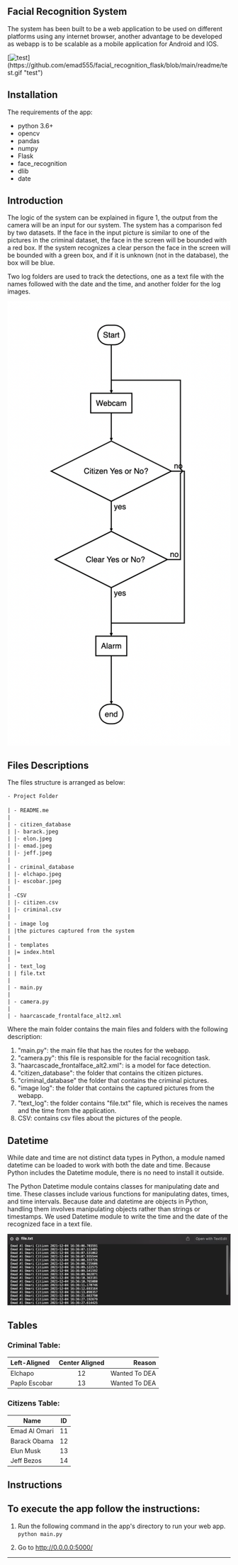 
## Facial Recognition System
The system has been built to be a web application to be used on different platforms using any internet browser, another advantage to be developed as webapp is to be scalable as a mobile application for Android and IOS.


[![test](https://github.com/emad555/facial_recognition_flask/blob/main/readme/test.gif "https://github.com/emad555/facial_recognition_flask/blob/main/readme/test.gif")](https://github.com/emad555/facial_recognition_flask/blob/main/readme/test.gif "test")



## Installation

The requirements of the app:
- python 3.6+
- opencv
- pandas
- numpy
- Flask
- face_recognition
- dlib
- date
## Introduction

The logic of the system can be explained in figure 1, the output from the camera will be an input for our system. The system has a comparison fed by two datasets.
If the face in the input picture is similar to one of the pictures in the criminal dataset, the face in the screen will be bounded with a red box. If the system recognizes a clear person the face in the screen will be bounded with a green box, and if it is unknown (not in the database), the box will be blue.

Two log folders are used to track the detections, one as a text file with the names followed with the date and the time, and another folder for the log images.


![alt text](readme/flow.png)


## Files Descriptions

The files structure is arranged as below:


    - Project Folder
    
    | - README.me
    |
    | - citizen_database
    | |- barack.jpeg
    | |- elon.jpeg
    | |- emad.jpeg
    | |- jeff.jpeg
    |
    | - criminal_database
    | |- elchapo.jpeg
    | |- escobar.jpeg
    |
    | -CSV
    | |- citizen.csv
    | |- criminal.csv
    |
    | - image log
    | |the pictures captured from the system
    |
    | - templates
    | |= index.html
    |
    | - text_log
    | | file.txt
    |
    | - main.py
    |
    | - camera.py
    |
    | - haarcascade_frontalface_alt2.xml

Where the main folder contains the main files and folders with the following description: 
1. "main.py": the main file that has the routes for the webapp.
2. "camera.py": this file is responsible for the facial recognition task.
3. "haarcascade_frontalface_alt2.xml": is a model for face detection.
4. "citizen_database": the folder that contains the citizen pictures.
5. "criminal_database" the folder that contains the criminal pictures.
6. "image log": the folder that contains the captured pictures from the webapp.
7. "text_log": the folder contains "file.txt" file, which is receives the names and the time from the application.
8. CSV: contains csv files about the pictures of the people.



## Datetime

While date and time are not distinct data types in Python, a module named datetime can be loaded to work with both the date and time. Because Python includes the Datetime module, there is no need to install it outside.

The Python Datetime module contains classes for manipulating date and time. These classes include various functions for manipulating dates, times, and time intervals. Because date and datetime are objects in Python, handling them involves manipulating objects rather than strings or timestamps.
We used Datetime module to write the time and the date of the recognized face in a text file.

![alt text](readme/1.jpeg)
## Tables

### Criminal Table:
                    
| Left-Aligned  | Center Aligned  | Reason |
| :------------ |:---------------:| -----:|
|Elchapo|12| Wanted To DEA|
| Paplo Escobar| 13  |   Wanted To DEA |


### Citizens Table:
Name  | ID
------------- | -------------
Emad Al Omari  | 11
Barack Obama | 12
Elun Musk | 13
Jeff Bezos | 14

## Instructions

To execute the app follow the instructions:
-----
1. Run the following command in the app's directory to run your web app.
    `python main.py`

2. Go to http://0.0.0.0:5000/

-----

